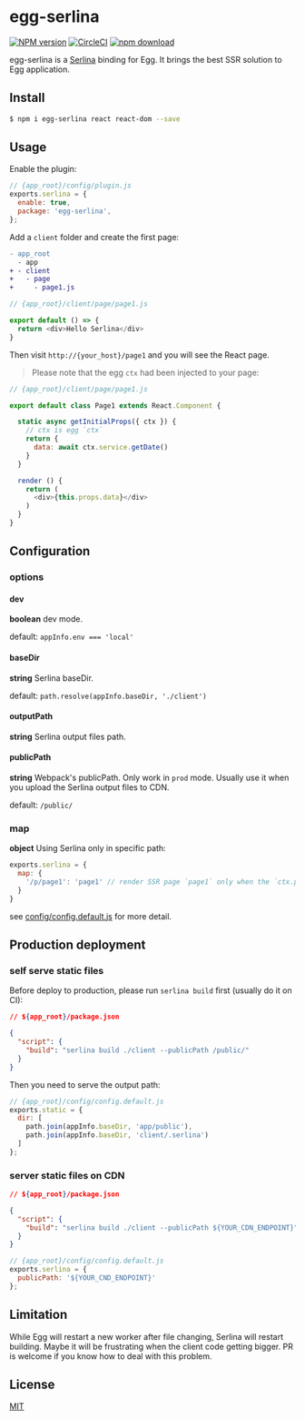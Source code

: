 # egg-serlina

[![NPM version][npm-image]][npm-url]
[![CircleCI](https://circleci.com/gh/serlina-community/egg-serlina/tree/master.svg?style=svg)](https://circleci.com/gh/serlina-community/egg-serlina/tree/master)
[![npm download][download-image]][download-url]

[npm-image]: https://img.shields.io/npm/v/egg-serlina.svg?style=flat-square
[npm-url]: https://npmjs.org/package/egg-serlina
[download-image]: https://img.shields.io/npm/dm/egg-serlina.svg?style=flat-square
[download-url]: https://npmjs.org/package/egg-serlina

egg-serlina is a [Serlina](https://github.com/djyde/serlina) binding for Egg. It brings the best SSR solution to Egg application.

## Install

```bash
$ npm i egg-serlina react react-dom --save
```

## Usage

Enable the plugin:

```js
// {app_root}/config/plugin.js
exports.serlina = {
  enable: true,
  package: 'egg-serlina',
};
```

Add a `client` folder and create the first page:

```diff
- app_root
  - app
+ - client
+   - page
+     - page1.js
```

```js
// {app_root}/client/page/page1.js

export default () => {
  return <div>Hello Serlina</div>
}
```

Then visit `http://{your_host}/page1` and you will see the React page.

> Please note that the egg `ctx` had been injected to your page:

```js
// {app_root}/client/page/page1.js

export default class Page1 extends React.Component {

  static async getInitialProps({ ctx }) {
    // ctx is egg `ctx`
    return {
      data: await ctx.service.getDate()
    }
  }

  render () {
    return (
      <div>{this.props.data}</div>
    )
  }
}
```

## Configuration

### options

#### dev

**boolean** dev mode. 

default: `appInfo.env === 'local'`

#### baseDir

**string** Serlina baseDir.

default: `path.resolve(appInfo.baseDir, './client')`

#### outputPath

**string** Serlina output files path.

#### publicPath

**string** Webpack's publicPath. Only work in `prod` mode. Usually use it when you upload the Serlina output files to CDN.

default: `/public/`

### map

**object** Using Serlina only in specific path:

```js
exports.serlina = {
  map: {
    '/p/page1': 'page1' // render SSR page `page1` only when the `ctx.path` is `/p/page1`
  }
}
```

see [config/config.default.js](config/config.default.js) for more detail.

## Production deployment

### self serve static files

Before deploy to production, please run `serlina build` first (usually do it on CI):

```json
// ${app_root}/package.json

{
  "script": {
    "build": "serlina build ./client --publicPath /public/"
  }
}
```

Then you need to serve the output path:

```js
// {app_root}/config/config.default.js
exports.static = {
  dir: [
    path.join(appInfo.baseDir, 'app/public'),
    path.join(appInfo.baseDir, 'client/.serlina')
  ]
};
```

### server static files on CDN

```json
// ${app_root}/package.json

{
  "script": {
    "build": "serlina build ./client --publicPath ${YOUR_CDN_ENDPOINT}"
  }
}
```

```js
// {app_root}/config/config.default.js
exports.serlina = {
  publicPath: '${YOUR_CND_ENDPOINT}'
};
```

## Limitation

While Egg will restart a new worker after file changing, Serlina will restart building. Maybe it will be frustrating when the client code getting bigger. PR is welcome if you know how to deal with this problem.

## License

[MIT](LICENSE)
